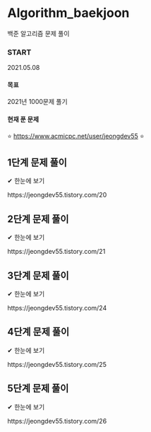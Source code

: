 # Algorithm_baekjoon
백준 알고리즘 문제 풀이

### START
2021.05.08
#### 목표
2021년 1000문제 풀기
#### 현재 푼 문제
⭐ https://www.acmicpc.net/user/jeongdev55 ⭐


## 1단계 문제 풀이
 ✔ 한눈에 보기
<link>https://jeongdev55.tistory.com/20</link>

## 2단계 문제 풀이
 ✔ 한눈에 보기
<link>https://jeongdev55.tistory.com/21</link>

## 3단계 문제 풀이
 ✔ 한눈에 보기
<link>https://jeongdev55.tistory.com/24</link>

## 4단계 문제 풀이
 ✔ 한눈에 보기
<link>https://jeongdev55.tistory.com/25</link>

## 5단계 문제 풀이
 ✔ 한눈에 보기
<link>https://jeongdev55.tistory.com/26</link>

